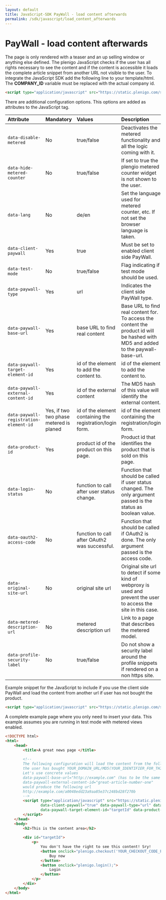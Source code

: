 ```yaml
---
layout: default
title: JavaScript-SDK PayWall - load content afterwards
permalink: /sdk/javascript/load_content_afterwards
---
```


# PayWall - load content afterwards

The page is only rendered with a teaser and an up selling window or anything else defined. The plenigo JavaScript checks if the user has all rights 
necessary to see the content and if the content is accessible it loads the complete article snippet from another URL not visible to the user. 
To integrate the JavaScript SDK add the following line to your template/html. The **COMPANY_ID** variable must be replaced with the actual company id.

```html
<script type="application/javascript" src="https://static.plenigo.com/static_resources/javascript/COMPANY_ID/plenigo_sdk.min.js" data-client-paywall="true"></script>                      
```

There are additional configuration options. This options are added as attributes to the JavaScript tag.

| Attribute | Mandatory | Values | Description |
|:----------|:----------|:-------|:------------|
|<code>data-disable-metered</code>|No|true/false|Deactivates the metered functionality and all the logic coming with it.|
|<code>data-hide-metered-counter</code>|No|true/false|If set to true the plengio metered counter widget is not shown to the user.|
|<code>data-lang</code>|No|de/en|Set the language used for metered counter, etc. If not set the browser language is taken.|
|<code>data-client-paywall</code>|Yes|true|Must be set to enabled client side PayWall.|
|<code>data-test-mode</code>|No|true/false|Flag indicating if test mode should be used.|
|<code>data-paywall-type</code>|Yes|url|Indicates the client side PayWall type.|
|<code>data-paywall-base-url</code>|Yes|base URL to find real content|Base URL to find real content for. To access the content the product id will be hashed with MD5 and added to the paywall-base-url.|
|<code>data-paywall-target-element-id</code>|Yes|id of the element to add the content to.|id of the element to add the content to.|
|<code>data-paywall-external-content-id</code>|Yes|id of the external content|The MD5 hash of this value will identify the external content.|
|<code>data-paywall-registration-element-id</code>|Yes, if two two phase metered is planed|id of the element containing the registration/login form.|id of the element containing the registration/login form.|
|<code>data-product-id</code>|Yes|product id of the product on this page.|Product id that identifies the product that is sold on this page.|
|<code>data-login-status</code>|No|function to call after user status change.|Function that should be called if user status changed. The only argument passed is the status as boolean value.|
|<code>data-oauth2-access-code</code>|No|function to call after OAuth2 was successful.|Function that should be called if OAuth2 is done. The only argument passed is the access code.|
|<code>data-original-site-url</code>|No|original site url|Original site url to detect if some kind of webproxy is used and prevent the user to access the site in this case.|
|<code>data-metered-description-url</code>|No|metered description url|Link to a page that describes the metered model.|
|<code>data-profile-security-label</code>|No|true/false|Do not show a security label around the profile snippets if rendered on a non https site.|

Example snippet for the JavaScript to include if you use the client side PayWall and load the content from another url if user has not bought the product.

```html
<script type="application/javascript" src="https://static.plenigo.com/static_resources/javascript/COMPANY_ID/plenigo_sdk.min.js" data-client-paywall="true" data-paywall-type="url" data-paywall-base-url="http://example.com" data-paywall-target-element-id="targetId" data-product-id="productId" data-paywall-external-content-id="externalContentId"></script>
```

A complete example page where you only need to insert your data. This example assumes you are running in test mode with metered views enabled.

```html
<!DOCTYPE html>
<html>
    <head>
        <title>A great news page </title>
    
        <!--
        The following configuration will load the content from the following url after
        the user has bought YOUR_DOMAIN_URL/MD5(YOUR_IDENTIFIER_FOR_THIS_CONTENT).
        Let's use concrete values
        data-paywall-base-url="http://example.com" (has to be the same domain like the page)
        data-paywall-external-content-id="great-article-number-one"
        would produce the following url
        http://example.com/a0048edd23a9aa85e37c248bd28f270b
        -->
        <script type="application/javascript" src="https://static.plenigo.com/static_resources/javascript/COMPANY_ID/plenigo_sdk.min.js"
                data-client-paywall="true" data-paywall-type="url" data-paywall-base-url="YOUR_DOMAIN_URL"
                data-paywall-target-element-id="targetId" data-product-id="YOUR_PRODUCT_ID" data-paywall-external-content-id="YOUR_IDENTIFIER_FOR_THIS_CONTENT">
        </script>
    </head>
    <body>
        <h2>This is the content area</h2>
        
        <div id="targetId">
            <p>
                You don't have the right to see this content! Sry!
                <button onclick="plenigo.checkout('YOUR_CHECKOUT_CODE_FROM_THE_PLENIGO_PRODUCT_PAGE')">
                    Buy now
                </button>
                <button onclick="plenigo.login();">
                    Login
                </button>
            </p>
        </div>
    </body>
</html>
```